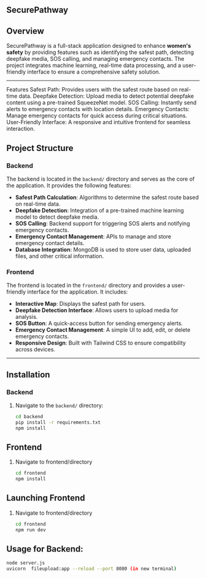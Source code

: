 ## SecurePathway

## Overview
SecurePathway is a full-stack application designed to enhance **women's safety** by providing features such as identifying the safest path, detecting deepfake media, SOS calling, and managing emergency contacts. The project integrates machine learning, real-time data processing, and a user-friendly interface to ensure a comprehensive safety solution.

---
Features
Safest Path: Provides users with the safest route based on real-time data.
Deepfake Detection: Upload media to detect potential deepfake content using a pre-trained SqueezeNet model.
SOS Calling: Instantly send alerts to emergency contacts with location details.
Emergency Contacts: Manage emergency contacts for quick access during critical situations.
User-Friendly Interface: A responsive and intuitive frontend for seamless interaction.


## Project Structure

### Backend
The backend is located in the `backend/` directory and serves as the core of the application. It provides the following features:
- **Safest Path Calculation**: Algorithms to determine the safest route based on real-time data.
- **Deepfake Detection**: Integration of a pre-trained machine learning model to detect deepfake media.
- **SOS Calling**: Backend support for triggering SOS alerts and notifying emergency contacts.
- **Emergency Contact Management**: APIs to manage and store emergency contact details.
- **Database Integration**: MongoDB is used to store user data, uploaded files, and other critical information.

### Frontend
The frontend is located in the `frontend/` directory and provides a user-friendly interface for the application. It includes:
- **Interactive Map**: Displays the safest path for users.
- **Deepfake Detection Interface**: Allows users to upload media for analysis.
- **SOS Button**: A quick-access button for sending emergency alerts.
- **Emergency Contact Management**: A simple UI to add, edit, or delete emergency contacts.
- **Responsive Design**: Built with Tailwind CSS to ensure compatibility across devices.

---

## Installation

### Backend
1. Navigate to the `backend/` directory:
   ```sh
   cd backend
   pip install -r requirements.txt
   npm install

## Frontend
1. Navigate to frontend/directory
    ```sh
    cd frontend
    npm install

## Launching Frontend 
1. Navigate to frontend/directory
   ```sh
   cd frontend
   npm run dev

## Usage for Backend:
   ```sh
   node server.js 
   uvicorn  fileupload:app --reload --port 8080 (in new terminal)
